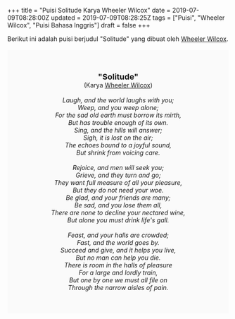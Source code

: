 +++
title = "Puisi Solitude Karya Wheeler Wilcox"
date = 2019-07-09T08:28:00Z
updated = 2019-07-09T08:28:25Z
tags = ["Puisi", "Wheeler Wilcox", "Puisi Bahasa Inggris"]
draft = false
+++

<div dir="ltr" style="text-align: left;" trbidi="on"><div dir="ltr" style="text-align: left;" trbidi="on"><div style="text-align: justify;">Berikut ini adalah puisi berjudul "Solitude" yang dibuat oleh <a href="https://en.wikipedia.org/wiki/Ella_Wheeler_Wilcox" target="_blank">Wheeler Wilcox</a>.</div><br /><div style="background: #FAFAFA; font-size: 14px; height: auto; margin: 0 auto; padding: 50px; text-align: center; width: auto;"><span style="font-size: 18px;"><b>"Solitude"</b></span><br />(Karya <a href="https://www.sekata.web.id/tags/ella-wheeler-wilcox" target="_blank">Wheeler Wilcox</a>)<br /><br /><i>Laugh, and the world laughs with you;<br />Weep, and you weep alone;<br />For the sad old earth must borrow its mirth,<br />But has trouble enough of its own.<br />Sing, and the hills will answer;<br />Sigh, it is lost on the air;<br />The echoes bound to a joyful sound,<br />But shrink from voicing care.<br /><br />Rejoice, and men will seek you;<br />Grieve, and they turn and go;<br />They want full measure of all your pleasure,<br />But they do not need your woe.<br />Be glad, and your friends are many;<br />Be sad, and you lose them all,<br />There are none to decline your nectared wine,<br />But alone you must drink life's gall.<br /><br />Feast, and your halls are crowded;<br />Fast, and the world goes by.<br />Succeed and give, and it helps you live,<br />But no man can help you die.<br />There is room in the halls of pleasure<br />For a large and lordly train,<br />But one by one we must all file on<br />Through the narrow aisles of pain.</i></div></div></div>
